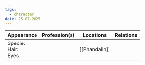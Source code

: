 ```yaml
---
tags:
  - character
date: 25-07-2025
---
```


| **Appearance**            | **Profession**(s) | **Locations** | **Relations** |
| ------------------------- | ----------------- | ------------- | ------------- |
| Specie:<br>Hair: <br>Eyes |                   | [[Phandalin]] |               |
